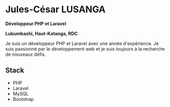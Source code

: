 # Jules-César LUSANGA

**Développeur PHP et Laravel**

**Lubumbashi, Haut-Katanga, RDC**

Je suis un développeur PHP et Laravel avec une année d'expérience. Je suis passionné par le développement web et je suis toujours à la recherche de nouveaux défis.

## Stack

* PHP
* Laravel
* MySQL
* Bootstrap

